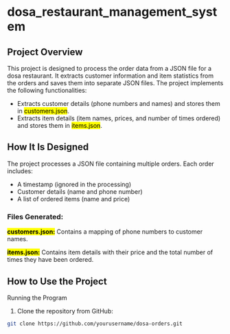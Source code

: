 # **dosa_restaurant_management_system**

## Project Overview

This project is designed to process the order data from a JSON file for a dosa restaurant. It extracts customer information and item statistics from the orders and saves them into separate JSON files. The project implements the following functionalities:

* Extracts customer details (phone numbers and names) and stores them in <mark>customers.json</mark>.
* Extracts item details (item names, prices, and number of times ordered) and stores them in <mark>items.json</mark>.

## How It Is Designed

The project processes a JSON file containing multiple orders. Each order includes:

* A timestamp (ignored in the processing)
* Customer details (name and phone number)
* A list of ordered items (name and price)

### Files Generated:
<mark>**customers.json:**</mark> Contains a mapping of phone numbers to customer names.

<mark>**items.json:**</mark> Contains item details with their price and the total number of times they have been ordered.


## How to Use the Project

Running the Program
1. Clone the repository from GitHub:
```bash
git clone https://github.com/yourusername/dosa-orders.git
